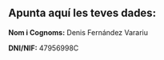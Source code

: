 
## Apunta aquí les teves dades:



**Nom i Cognoms:** Denis Fernández Varariu

**DNI/NIF:** 47956998C
